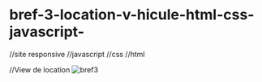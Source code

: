 # bref-3-location-v-hicule-html-css-javascript-
//site responsive 
//javascript 
//css 
//html 

//View de location 
![bref3](https://user-images.githubusercontent.com/77145529/115548178-b4f9dc80-a296-11eb-9b28-3af5ec62a896.gif)

